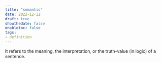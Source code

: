 ```yaml
---
title: "semantic"
date: 2022-12-12
draft: true
showthedate: false
enabletoc: false
tags:
- definition
---
```


It refers to the meaning, the interpretation, or the truth-value (in logic) of a sentence. 

